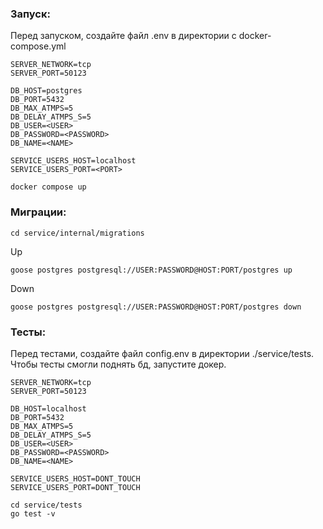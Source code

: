 ### **Запуск**:
Перед запуском, создайте файл .env в директории с docker-compose.yml
```
SERVER_NETWORK=tcp
SERVER_PORT=50123

DB_HOST=postgres
DB_PORT=5432
DB_MAX_ATMPS=5
DB_DELAY_ATMPS_S=5
DB_USER=<USER>
DB_PASSWORD=<PASSWORD>
DB_NAME=<NAME>

SERVICE_USERS_HOST=localhost
SERVICE_USERS_PORT=<PORT>
```
```
docker compose up
```

### **Миграции**:
```
cd service/internal/migrations
```
Up
```
goose postgres postgresql://USER:PASSWORD@HOST:PORT/postgres up
```
Down
```
goose postgres postgresql://USER:PASSWORD@HOST:PORT/postgres down
```

### **Тесты**:
Перед тестами, создайте файл config.env в директории ./service/tests. Чтобы тесты смогли поднять бд, запустите докер.
```
SERVER_NETWORK=tcp
SERVER_PORT=50123

DB_HOST=localhost
DB_PORT=5432
DB_MAX_ATMPS=5
DB_DELAY_ATMPS_S=5
DB_USER=<USER>
DB_PASSWORD=<PASSWORD>
DB_NAME=<NAME>

SERVICE_USERS_HOST=DONT_TOUCH
SERVICE_USERS_PORT=DONT_TOUCH
```
```
cd service/tests
go test -v
```

